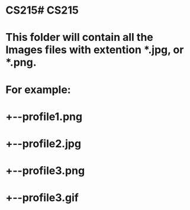 # CS215# CS215
# This folder will contain all the Images files with extention *.jpg, or *.png.

# For example:
# +--profile1.png
# +--profile2.jpg
# +--profile3.png
# +--profile3.gif

